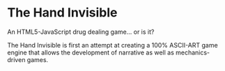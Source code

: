 The Hand Invisible
================

An HTML5-JavaScript drug dealing game... or is it?

The Hand Invisible is first an attempt at creating a 100% ASCII-ART game engine that allows the development of narrative as well as mechanics-driven games.
